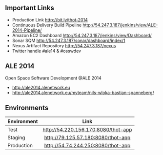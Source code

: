 ## Important Links

* Production Link http://bit.ly/thot-2014
* Continuous Delivery Build Pipeline  http://54.247.3.187/jenkins/view/ALE-2014-Pipeline/
* Amazon EC2 Dashboard http://54.247.3.187/jenkins/view/Dashboard/
* Sonar SQM http://54.247.3.187/sonar/dashboard/index/1
* Nexus Artifact Repository http://54.247.3.187/nexus
* Twitter handle  #ale14 & #osswdev

## ALE 2014

Open Space Software Development @ALE 2014

* http://ale2014.alenetwork.eu
* http://ale2014.alenetwork.eu/myteam/nils-wloka-bastian-spanneberg/

## Environments 

| Environment   | Link          | 
| ------------- |:-------------:|
| Test | http://54.220.156.170:8080/thot-app |
| Staging | http://79.125.57.180:8080/thot-app | 
| Production | http://54.74.244.250:8080/thot-app |


